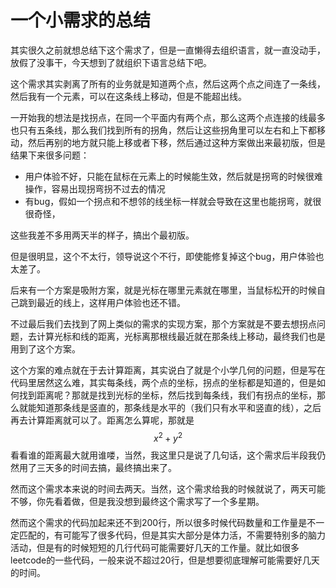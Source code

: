 # 一个小需求的总结

其实很久之前就想总结下这个需求了，但是一直懒得去组织语言，就一直没动手，放假了没事干，今天想到了就组织下语言总结下吧。

这个需求其实剥离了所有的业务就是知道两个点，然后这两个点之间连了一条线，然后我有一个元素，可以在这条线上移动，但是不能超出线。

一开始我的想法是找拐点，在同一个平面内有两个点，那么这两个点连接的线最多也只有五条线，那么我们找到所有的拐角，然后让这些拐角里可以左右和上下都移动，然后再别的地方就只能上移或者下移，然后通过这种方案做出来最初版，但是结果下来很多问题：

- 用户体验不好，只能在鼠标在元素上的时候能生效，然后就是拐弯的时候很难操作，容易出现拐弯拐不过去的情况
- 有bug，假如一个拐点和不想邻的线坐标一样就会导致在这里也能拐弯，就很很奇怪，

这些我差不多用两天半的样子，搞出个最初版。

但是很明显，这个不太行，领导说这个不行，即使能修复掉这个bug，用户体验也太差了。

后来有一个方案是吸附方案，就是光标在哪里元素就在哪里，当鼠标松开的时候自己跳到最近的线上，这样用户体验也还不错。

不过最后我们去找到了网上类似的需求的实现方案，那个方案就是不要去想拐点问题，去计算光标和线的距离，光标离那根线最近就在那条线上移动，最终我们也是用到了这个方案。

这个方案的难点就在于去计算距离，其实说白了就是个小学几何的问题，但是写在代码里居然这么难，其实每条线，两个点的坐标，拐点的坐标都是知道的，但是如何找到距离呢？那就是找到光标的坐标，然后找到每条线，我们有拐点的坐标，那么就能知道那条线是竖直的，那条线是水平的（我们只有水平和竖直的线），之后再去计算距离就可以了。距离怎么算呢，那就是
$$
x^2 + y^2
$$
看看谁的距离最大就用谁喽，当然，我这里只是说了几句话，这个需求后半段我仍然用了三天多的时间去搞，最终搞出来了。

然而这个需求本来说的时间去两天。当然，这个需求给我的时候就说了，两天可能不够，你先看着做，但是我没想到最终这个需求写了一个多星期。

然而这个需求的代码加起来还不到200行，所以很多时候代码数量和工作量是不一定匹配的，有可能写了很多代码，但是其实大部分是体力活，不需要特别多的脑力活动，但是有的时候短短的几行代码可能需要好几天的工作量。就比如很多leetcode的一些代码，一般来说不超过20行，但是想要彻底理解可能需要好几天的时间。

